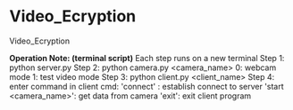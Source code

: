 # Video_Ecryption
Video_Ecryption

**Operation Note: (terminal script)**
Each step runs on a new terminal
Step 1: python server.py
Step 2: python camera.py <camera_name> <mode>
	0: webcam mode
	1: test video mode
Step 3: python client.py <client_name> 
Step 4: enter command in client cmd:
	'connect' : establish connect to server
	'start <camera_name>': get data from camera
	'exit': exit client program 